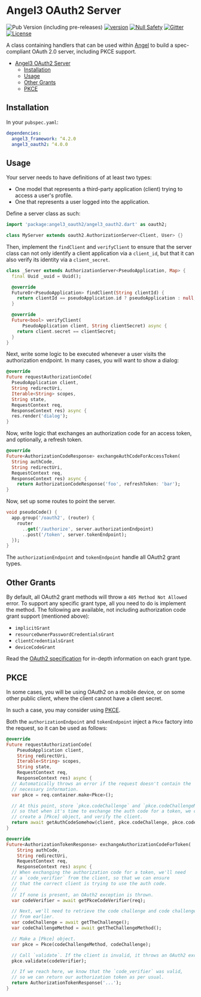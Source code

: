# Angel3 OAuth2 Server

![Pub Version (including pre-releases)](https://img.shields.io/pub/v/angel3_oauth2?include_prereleases)
[![version](https://img.shields.io/badge/pub-v4.0.0-brightgreen)](https://pub.dartlang.org/packages/angel3_oauth2)
[![Null Safety](https://img.shields.io/badge/null-safety-brightgreen)](https://dart.dev/null-safety)
[![Gitter](https://img.shields.io/gitter/room/angel_dart/discussion)](https://gitter.im/angel_dart/discussion)
[![License](https://img.shields.io/github/license/dukefirehawk/angel)](https://github.com/dukefirehawk/angel/tree/master/packages/oauth2/LICENSE)

A class containing handlers that can be used within [Angel](https://angel3-framework.web.app/) to build a spec-compliant
OAuth 2.0 server, including PKCE support.

- [Angel3 OAuth2 Server](#angel3-oauth2-server)
  - [Installation](#installation)
  - [Usage](#usage)
  - [Other Grants](#other-grants)
  - [PKCE](#pkce)

## Installation

In your `pubspec.yaml`:

```yaml
dependencies:
  angel3_framework: ^4.2.0
  angel3_oauth2: ^4.0.0
```

## Usage

Your server needs to have definitions of at least two types:

- One model that represents a third-party application (client) trying to access a user's profile.
- One that represents a user logged into the application.

Define a server class as such:

```dart
import 'package:angel3_oauth2/angel3_oauth2.dart' as oauth2;

class MyServer extends oauth2.AuthorizationServer<Client, User> {}
```

Then, implement the `findClient` and `verifyClient` to ensure that the server class can not only identify a client application via a `client_id`, but that it can also verify its identity via a `client_secret`.

```dart
class _Server extends AuthorizationServer<PseudoApplication, Map> {
  final Uuid _uuid = Uuid();

  @override
  FutureOr<PseudoApplication> findClient(String clientId) {
    return clientId == pseudoApplication.id ? pseudoApplication : null;
  }

  @override
  Future<bool> verifyClient(
      PseudoApplication client, String clientSecret) async {
    return client.secret == clientSecret;
  }
}
```

Next, write some logic to be executed whenever a user visits the authorization endpoint. In many cases, you will want to show a dialog:

```dart
@override
Future requestAuthorizationCode(
  PseudoApplication client,
  String redirectUri,
  Iterable<String> scopes,
  String state,
  RequestContext req,
  ResponseContext res) async {
  res.render('dialog');
}
```

Now, write logic that exchanges an authorization code for an access token, and optionally, a refresh token.

```dart
@override
Future<AuthorizationCodeResponse> exchangeAuthCodeForAccessToken(
  String authCode,
  String redirectUri,
  RequestContext req,
  ResponseContext res) async {
    return AuthorizationCodeResponse('foo', refreshToken: 'bar');
}
```

Now, set up some routes to point the server.

```dart
void pseudoCode() {
  app.group('/oauth2', (router) {
    router
      ..get('/authorize', server.authorizationEndpoint)
      ..post('/token', server.tokenEndpoint);
  });
}
```

The `authorizationEndpoint` and `tokenEndpoint` handle all OAuth2 grant types.

## Other Grants

By default, all OAuth2 grant methods will throw a `405 Method Not Allowed` error. To support any specific grant type, all you need to do is implement the method. The following are available, not including authorization code grant support (mentioned above):

- `implicitGrant`
- `resourceOwnerPasswordCredentialsGrant`
- `clientCredentialsGrant`
- `deviceCodeGrant`

Read the [OAuth2 specification](https://tools.ietf.org/html/rfc6749) for in-depth information on each grant type.

## PKCE

In some cases, you will be using OAuth2 on a mobile device, or on some other
public client, where the client cannot have a client
secret.

In such a case, you may consider using [PKCE](https://tools.ietf.org/html/rfc7636).

Both the `authorizationEndpoint` and `tokenEndpoint` inject a `Pkce` factory into the request, so it
can be used as follows:

```dart
@override
Future requestAuthorizationCode(
    PseudoApplication client,
    String redirectUri,
    Iterable<String> scopes,
    String state,
    RequestContext req,
    ResponseContext res) async {
  // Automatically throws an error if the request doesn't contain the
  // necessary information.
  var pkce = req.container.make<Pkce>();

  // At this point, store `pkce.codeChallenge` and `pkce.codeChallengeMethod`,
  // so that when it's time to exchange the auth code for a token, we can
  // create a [Pkce] object, and verify the client.
  return await getAuthCodeSomehow(client, pkce.codeChallenge, pkce.codeChallengeMethod); 
}

@override
Future<AuthorizationTokenResponse> exchangeAuthorizationCodeForToken(
    String authCode,
    String redirectUri,
    RequestContext req,
    ResponseContext res) async {
  // When exchanging the authorization code for a token, we'll need
  // a `code_verifier` from the client, so that we can ensure
  // that the correct client is trying to use the auth code.
  //
  // If none is present, an OAuth2 exception is thrown.
  var codeVerifier = await getPkceCodeVerifier(req);

  // Next, we'll need to retrieve the code challenge and code challenge method
  // from earlier.
  var codeChallenge = await getTheChallenge();
  var codeChallengeMethod = await getTheChallengeMethod();

  // Make a [Pkce] object.
  var pkce = Pkce(codeChallengeMethod, codeChallenge);

  // Call `validate`. If the client is invalid, it throws an OAuth2 exception.
  pkce.validate(codeVerifier);

  // If we reach here, we know that the `code_verifier` was valid,
  // so we can return our authorization token as per usual.
  return AuthorizationTokenResponse('...');
}
```
